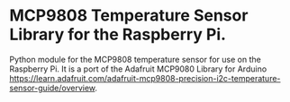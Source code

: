 MCP9808 Temperature Sensor Library for the Raspberry Pi.
===================

Python module for the MCP9808 temperature sensor for use on the Raspberry Pi. It is a port of the Adafruit MCP9080 Library for Arduino <https://learn.adafruit.com/adafruit-mcp9808-precision-i2c-temperature-sensor-guide/overview>.
